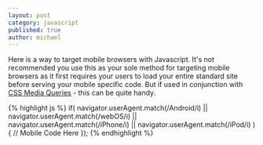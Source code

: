 ```yaml
---
layout: post
category: javascript
published: true
author: michael
---
```


Here is a way to target mobile browsers with Javascript.  It's not recommended you use this as your sole method for targeting mobile browsers as it first requires your users to load your entire standard site before serving your mobile specific code.  But if used in conjunction with [CSS Media Queries](http://docs.tinyfactory.io/sass/2012/08/02/sass-inline-media-queries.html) - this can be quite handy.

{% highlight js %}
if( navigator.userAgent.match(/Android/i) ||
    navigator.userAgent.match(/webOS/i) ||
    navigator.userAgent.match(/iPhone/i) ||
    navigator.userAgent.match(/iPod/i)
 ){
 	// Mobile Code Here
 });
 {% endhighlight %}
